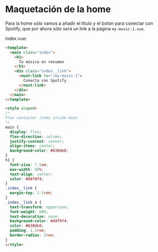 Maquetación de la home
=================

Para la home sólo vamos a añadir el título y el botón para conectar con Spotify, que por ahora sólo será un link a la página `my-music-1.vue`.

index.vue:

```html
<template>
  <main class="index">
    <h1>
      Tu música en resumen
    </h1>
    <div class="index__link">
      <nuxt-link to="/my-music-1">
        Conecta con Spotify
      </nuxt-link>
    </div>
  </main>
</template>

<style scoped>
/*
Flex container items inside main
*/
main {
  display: flex;
  flex-direction: column;
  justify-content: center;
  align-items: center;
  background-color: #638de8;
}
h1 {
  font-size: 7.5em;
  max-width: 60%;
  text-align: center;
  color: #d4f9f4;
}
.index__link {
  margin-top: 2.5rem;
}
.index__link a {
  text-transform: uppercase;
  font-weight: 600;
  text-decoration: none;
  background-color: #d4f9f4;
  color: #638de8;
  padding: 1.2rem;
  border-radius: 2rem;
}
</style>

```
